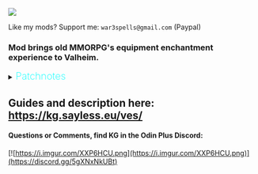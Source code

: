 ![](https://i.imgur.com/nRGWth9.png)

Like my mods? Support me: `war3spells@gmail.com` (Paypal)

### Mod brings old MMORPG's equipment enchantment experience to Valheim.

<details>
  <summary><b><span style="color:aqua;font-weight:200;font-size:20px">
    Patchnotes
</span></b></summary>

| Version       | Changes                                                                                                                                                                                                              |
|---------------|----------------------------------------------------------------------------------------------------------------------------------------------------------------------------------------------------------------------|
| 1.5.3         | Now Enchant UI also shows enchantment chance (including skill level bonus)<br/>Added F tier scrolls you can use in configs                                                                                           |
| 1.5.2         | Small UI fixes                                                                                                                                                                                                       |
| 1.5.1         | Added world notifications when someone encnahts / fails an item. Can be disabled on serverside globally of locally in client settings tab                                                                            |
| 1.5.0         | Changed UI visuals<br/>Added inventory / hotbar UI vfx<br/>Added Enchantment Settings tab where you can disable VFX's<br/>Added additional effects section to enchantment colors, wings + auras for now<br/>Bugfixes |
| 1.4.5         | Fixed FPS lag issues while playing on server with ServerCharacters<br/>Info UI fixes                                                                                                                                 |
| 1.4.4         | Added new stats: attack_speed and slash_wave<br/>Added new Info UI that will show item enchant stats,  and chance                                                                                                    |
| 1.4.2 - 1.4.3 | Added new config that allows you to enable VFX for armors                                                                                                                                                            |
| 1.4.1         | Fixed a bug with wrong player resistances                                                                                                                                                                            |
| 1.4.0         | Added new skill: Enchantment. Skill increases enchant success change<br/>Skill exp can be gained by consuming skill exp source orbs that are dropped from monsters with low chance (everything configurable)         |
| 1.3.5 - 1.3.6 | Fixed ItemStand items with enchantment bug                                                                                                                                                                           |
| 1.3.4         | Fixed localization not working                                                                                                                                                                                       |
| 1.3.3         | Added new enchantment modifiers to .yml (resistance_blunt, resistance_slash and so on)                                                                                                                               |
| 1.3.2         | VFX now correctly applies to items with multiple mesh parts (crossbows, modded items)                                                                                                                                |
| 1.3.1         | Fixed small issue with UI updates when putting item in chest                                                                                                                                                         |
| 1.3.0         | Fixed wrong tooltip values bug<br/>Fixed incompatibility with Jewelcrafting + Extended inventory new visual slots                                                                                                    |
| 1.2.0         | Replaced Override .yml files to be able to affect group of items, instead of individual one<br/>Please remove Override_ yml files before start so they can be recteated                                              |
| 1.1.0         | Added 4 directories for Override + Requirements additional .yml files                                                                                                                                                |
| 1.0.0         | Mod released                                                                                                                                                                                                         |
</details>

## Guides and description here: https://kg.sayless.eu/ves/

####  Questions or Comments, find KG in the Odin Plus Discord:
[![https://i.imgur.com/XXP6HCU.png](https://i.imgur.com/XXP6HCU.png)](https://discord.gg/5gXNxNkUBt)